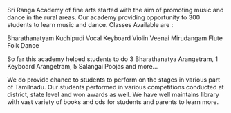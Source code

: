 Sri Ranga Academy of fine arts started with the aim of promoting music and dance in the rural areas. 
Our academy providing opportunity to 300 students to learn music and dance.
Classes Available are :

Bharathanatyam
Kuchipudi
Vocal
Keyboard
Violin
Veenai
Mirudangam
Flute
Folk Dance

So far this academy helped students to do
3 Bharathanatya Arangetram,
1 Keyboard Arangetram,
5 Salangai Poojas
and more...

We do provide chance to students to perform on the stages in various part of Tamilnadu.
Our students performed in various competitions conducted at district, state level and won awards as well.
We have well maintains library with vast variety of books and cds for students and parents to learn more.
